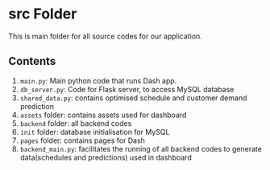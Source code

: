 # src Folder 
This is main folder for all source codes for our application.

## Contents
1. `main.py`: Main python code that runs Dash app.
2. `db_server.py`: Code for Flask server, to access MySQL database
3. `shared_data.py`: contains optimised schedule and customer demand prediction
4. `assets` folder: contains assets used for dashboard
5. `backend` folder: all backend codes
6. `init` folder: database initialisation for MySQL
7. `pages` folder: contains pages for Dash
8. `backend_main.py`: facilitates the running of all backend codes to generate data(schedules and predictions) used in dashboard
